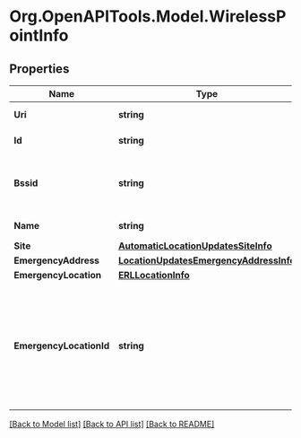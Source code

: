
# Org.OpenAPITools.Model.WirelessPointInfo

## Properties

Name | Type | Description | Notes
------------ | ------------- | ------------- | -------------
**Uri** | **string** | Link to the wireless point resource | [optional] 
**Id** | **string** | Internal identifier of a wireless point | [optional] 
**Bssid** | **string** | Unique 48-bit identifier of the wireless access point complying with MAC address conventions | [optional] 
**Name** | **string** | Wireless access point name | [optional] 
**Site** | [**AutomaticLocationUpdatesSiteInfo**](AutomaticLocationUpdatesSiteInfo.md) |  | [optional] 
**EmergencyAddress** | [**LocationUpdatesEmergencyAddressInfo**](LocationUpdatesEmergencyAddressInfo.md) |  | [optional] 
**EmergencyLocation** | [**ERLLocationInfo**](ERLLocationInfo.md) |  | [optional] 
**EmergencyLocationId** | **string** | Deprecated. Emergency response location (address) internal identifier. Only one of a pair &#x60;emergencyAddress&#x60; or &#x60;emergencyLocationId&#x60; should be specified, otherwise the error is returned | [optional] 

[[Back to Model list]](../README.md#documentation-for-models)
[[Back to API list]](../README.md#documentation-for-api-endpoints)
[[Back to README]](../README.md)

